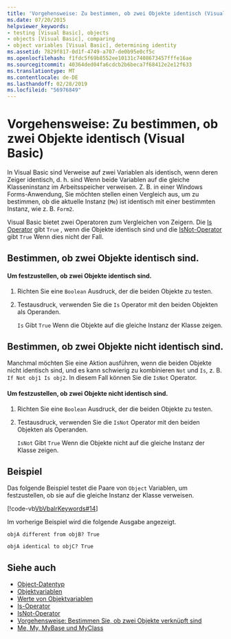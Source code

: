 ```yaml
---
title: 'Vorgehensweise: Zu bestimmen, ob zwei Objekte identisch (Visual Basic)'
ms.date: 07/20/2015
helpviewer_keywords:
- testing [Visual Basic], objects
- objects [Visual Basic], comparing
- object variables [Visual Basic], determining identity
ms.assetid: 7829f817-0d1f-4749-a707-de0b95e0cf5c
ms.openlocfilehash: f1fdc5f69b8552ee10131c7408673457fffe16ae
ms.sourcegitcommit: 40364ded04fa6cdcb2b6beca7f68412e2e12f633
ms.translationtype: MT
ms.contentlocale: de-DE
ms.lasthandoff: 02/28/2019
ms.locfileid: "56976849"
---
```

# <a name="how-to-determine-whether-two-objects-are-identical-visual-basic"></a>Vorgehensweise: Zu bestimmen, ob zwei Objekte identisch (Visual Basic)
In Visual Basic sind Verweise auf zwei Variablen als identisch, wenn deren Zeiger identisch, d. h. sind Wenn beide Variablen auf die gleiche Klasseninstanz im Arbeitsspeicher verweisen. Z. B. in einer Windows Forms-Anwendung, Sie möchten stellen einen Vergleich aus, um zu bestimmen, ob die aktuelle Instanz (`Me`) ist identisch mit einer bestimmten Instanz, wie z. B. `Form2`.  
  
 Visual Basic bietet zwei Operatoren zum Vergleichen von Zeigern. Die [Is Operator](../../../../visual-basic/language-reference/operators/is-operator.md) gibt `True` , wenn die Objekte identisch sind und die [IsNot-Operator](../../../../visual-basic/language-reference/operators/isnot-operator.md) gibt `True` Wenn dies nicht der Fall.  
  
## <a name="determining-if-two-objects-are-identical"></a>Bestimmen, ob zwei Objekte identisch sind.  
  
#### <a name="to-determine-if-two-objects-are-identical"></a>Um festzustellen, ob zwei Objekte identisch sind.  
  
1.  Richten Sie eine `Boolean` Ausdruck, der die beiden Objekte zu testen.  
  
2.  Testausdruck, verwenden Sie die `Is` Operator mit den beiden Objekten als Operanden.  
  
     `Is` Gibt `True` Wenn die Objekte auf die gleiche Instanz der Klasse zeigen.  
  
## <a name="determining-if-two-objects-are-not-identical"></a>Bestimmen, ob zwei Objekte nicht identisch sind.  
 Manchmal möchten Sie eine Aktion ausführen, wenn die beiden Objekte nicht identisch sind, und es kann schwierig zu kombinieren `Not` und `Is`, z. B. `If Not obj1 Is obj2`. In diesem Fall können Sie die `IsNot` Operator.  
  
#### <a name="to-determine-if-two-objects-are-not-identical"></a>Um festzustellen, ob zwei Objekte nicht identisch sind.  
  
1.  Richten Sie eine `Boolean` Ausdruck, der die beiden Objekte zu testen.  
  
2.  Testausdruck, verwenden Sie die `IsNot` Operator mit den beiden Objekten als Operanden.  
  
     `IsNot` Gibt `True` Wenn die Objekte nicht auf die gleiche Instanz der Klasse zeigen.  
  
## <a name="example"></a>Beispiel  
 Das folgende Beispiel testet die Paare von `Object` Variablen, um festzustellen, ob sie auf die gleiche Instanz der Klasse verweisen.  
  
 [!code-vb[VbVbalrKeywords#14](~/samples/snippets/visualbasic/VS_Snippets_VBCSharp/VbVbalrKeywords/VB/class7.vb#14)]  
  
 Im vorherige Beispiel wird die folgende Ausgabe angezeigt.  
  
 `objA different from objB? True`  
  
 `objA identical to objC? True`  
  
## <a name="see-also"></a>Siehe auch
- [Object-Datentyp](../../../../visual-basic/language-reference/data-types/object-data-type.md)
- [Objektvariablen](../../../../visual-basic/programming-guide/language-features/variables/object-variables.md)
- [Werte von Objektvariablen](../../../../visual-basic/programming-guide/language-features/variables/object-variable-values.md)
- [Is-Operator](../../../../visual-basic/language-reference/operators/is-operator.md)
- [IsNot-Operator](../../../../visual-basic/language-reference/operators/isnot-operator.md)
- [Vorgehensweise: Bestimmen Sie, ob zwei Objekte verknüpft sind](../../../../visual-basic/programming-guide/language-features/variables/how-to-determine-whether-two-objects-are-related.md)
- [Me, My, MyBase und MyClass](../../../../visual-basic/programming-guide/program-structure/me-my-mybase-and-myclass.md)
